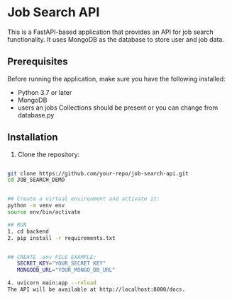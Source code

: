 # Job Search API
This is a FastAPI-based application that provides an API for job search functionality. It uses MongoDB as the database to store user and job data.


## Prerequisites
Before running the application, make sure you have the following installed:
- Python 3.7 or later
- MongoDB
- users an jobs Collections should be present or you can change from database.py 

## Installation
1. Clone the repository:
```bash

git clone https://github.com/your-repo/job-search-api.git
cd JOB_SEARCH_DEMO


## Create a virtual environment and activate it:
python -m venv env
source env/bin/activate

## RUN 
1. cd backend
2. pip install -r requirements.txt


## CREATE .env FILE EXAMPLE:
   SECRET_KEY="YOUR_SECRET KEY"
   MONGODB_URL="YOUR_MONGO_DB_URL"

4. uvicorn main:app --reload
The API will be available at http://localhost:8000/docs.




